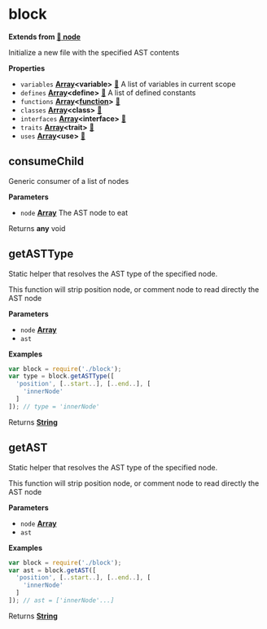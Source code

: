 <!-- Generated by documentation.js. Update this documentation by updating the source code. -->

# block

**Extends from [:link: node](NODE.md)**

Initialize a new file with the specified AST contents

**Properties**

-   `variables` **[Array](https://developer.mozilla.org/en-US/docs/Web/JavaScript/Reference/Global_Objects/Array)&lt;variable>** [:link:](VARIABLE.md) A list of variables in current scope
-   `defines` **[Array](https://developer.mozilla.org/en-US/docs/Web/JavaScript/Reference/Global_Objects/Array)&lt;define>** [:link:](DEFINE.md) A list of defined constants
-   `functions` **[Array](https://developer.mozilla.org/en-US/docs/Web/JavaScript/Reference/Global_Objects/Array)&lt;[function](https://developer.mozilla.org/en-US/docs/Web/JavaScript/Reference/Statements/function)>** [:link:](FUNCTION.md)
-   `classes` **[Array](https://developer.mozilla.org/en-US/docs/Web/JavaScript/Reference/Global_Objects/Array)&lt;class>** [:link:](CLASS.md)
-   `interfaces` **[Array](https://developer.mozilla.org/en-US/docs/Web/JavaScript/Reference/Global_Objects/Array)&lt;interface>** [:link:](INTERFACE.md)
-   `traits` **[Array](https://developer.mozilla.org/en-US/docs/Web/JavaScript/Reference/Global_Objects/Array)&lt;trait>** [:link:](TRAIT.md)
-   `uses` **[Array](https://developer.mozilla.org/en-US/docs/Web/JavaScript/Reference/Global_Objects/Array)&lt;use>** [:link:](USE.md)

## consumeChild

Generic consumer of a list of nodes

**Parameters**

-   `node` **[Array](https://developer.mozilla.org/en-US/docs/Web/JavaScript/Reference/Global_Objects/Array)** The AST node to eat

Returns **any** void

## getASTType

Static helper that resolves the AST type of the specified node.

This function will strip position node, or comment node to read
directly the AST node

**Parameters**

-   `node` **[Array](https://developer.mozilla.org/en-US/docs/Web/JavaScript/Reference/Global_Objects/Array)** 
-   `ast`  

**Examples**

```javascript
var block = require('./block');
var type = block.getASTType([
  'position', [..start..], [..end..], [
    'innerNode'
  ]
]); // type = 'innerNode'
```

Returns **[String](https://developer.mozilla.org/en-US/docs/Web/JavaScript/Reference/Global_Objects/String)** 

## getAST

Static helper that resolves the AST type of the specified node.

This function will strip position node, or comment node to read
directly the AST node

**Parameters**

-   `node` **[Array](https://developer.mozilla.org/en-US/docs/Web/JavaScript/Reference/Global_Objects/Array)** 
-   `ast`  

**Examples**

```javascript
var block = require('./block');
var ast = block.getAST([
  'position', [..start..], [..end..], [
    'innerNode'
  ]
]); // ast = ['innerNode'...]
```

Returns **[String](https://developer.mozilla.org/en-US/docs/Web/JavaScript/Reference/Global_Objects/String)** 
